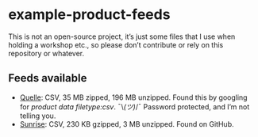 # example-product-feeds

This is not an open-source project, it’s just some files that I use when holding a workshop etc., so please don’t contribute or rely on this repository or whatever.


## Feeds available

* [Quelle](https://raw.githubusercontent.com/scy/example-product-feeds/master/quelle-feed.zip): CSV, 35 MB zipped, 196 MB unzipped. Found this by googling for _product data filetype:csv_. ¯\\_(ツ)_/¯ Password protected, and I’m not telling you.
* [Sunrise](https://raw.githubusercontent.com/scy/example-product-feeds/master/sunrise-feed.csv.gz): CSV, 230 KB gzipped, 3 MB unzipped. Found on GitHub.

